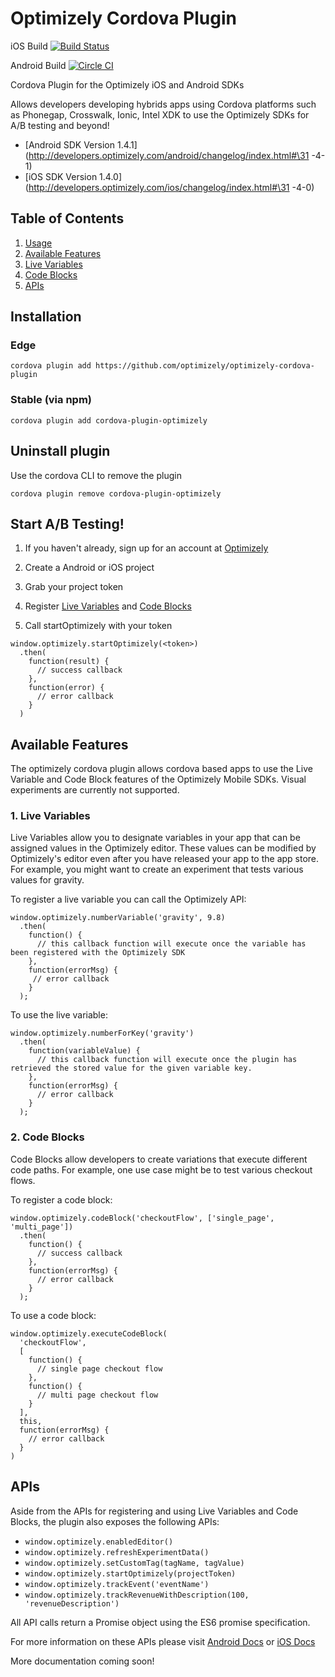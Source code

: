# Optimizely Cordova Plugin

iOS Build [![Build Status](https://travis-ci.org/optimizely/optimizely-cordova-plugin.svg?branch=master)](https://travis-ci.org/optimizely/optimizely-cordova-plugin)

Android Build [![Circle CI](https://circleci.com/gh/optimizely/optimizely-cordova-plugin/tree/master.svg?style=svg)](https://circleci.com/gh/optimizely/optimizely-cordova-plugin/tree/master)

Cordova Plugin for the Optimizely iOS and Android SDKs

Allows developers developing hybrids apps using Cordova platforms such as Phonegap, Crosswalk, Ionic, Intel XDK to use the Optimizely SDKs for A/B
testing and beyond!

- [Android SDK Version 1.4.1](http://developers.optimizely.com/android/changelog/index.html#\31 -4-1)
- [iOS SDK Version 1.4.0](http://developers.optimizely.com/ios/changelog/index.html#\31 -4-0)

## Table of Contents
1. [Usage](#usage)
2. [Available Features](#available-features)
  1. [Live Variables](#live-variables)
  2. [Code Blocks](#code-blocks)
3. [APIs](#apis)


## Installation

### Edge

`cordova plugin add https://github.com/optimizely/optimizely-cordova-plugin`

### Stable (via npm)

`cordova plugin add cordova-plugin-optimizely`


## Uninstall plugin

Use the cordova CLI to remove the plugin

`cordova plugin remove cordova-plugin-optimizely`


## Start A/B Testing!

1. If you haven't already, sign up for an account at [Optimizely](www.optimizely.com/mobile)

2. Create a Android or iOS project

3. Grab your project token

4. Register [Live Variables](#live-variables) and [Code Blocks](#code-blocks)

5. Call startOptimizely with your token
```
window.optimizely.startOptimizely(<token>)
  .then(
    function(result) {
      // success callback
    },
    function(error) {
      // error callback
    }
  )
```

## Available Features
The optimizely cordova plugin allows cordova based apps to use the Live Variable and Code Block features of the Optimizely Mobile SDKs. Visual experiments are currently not supported.

### 1. Live Variables
Live Variables allow you to designate variables in your app that can be assigned values in the Optimizely editor. These values can be modified by Optimizely's editor even after you have released your app to the app store. For example, you might want to create an experiment that tests various values for gravity.

To register a live variable you can call the Optimizely API:
```
window.optimizely.numberVariable('gravity', 9.8)
  .then(
    function() {
      // this callback function will execute once the variable has been registered with the Optimizely SDK
    },
    function(errorMsg) {
     // error callback
    }
  );
```

To use the live variable:
```
window.optimizely.numberForKey('gravity')
  .then(
    function(variableValue) {
      // this callback function will execute once the plugin has retrieved the stored value for the given variable key.
    },
    function(errorMsg) {
      // error callback
    }
  );
```

### 2. Code Blocks
Code Blocks allow developers to create variations that execute different code paths. For example, one use case might be to test various checkout flows.

To register a code block:
```
window.optimizely.codeBlock('checkoutFlow', ['single_page', 'multi_page'])
  .then(
    function() {
      // success callback
    },
    function(errorMsg) {
      // error callback
    }
  );
```

To use a code block:
```
window.optimizely.executeCodeBlock(
  'checkoutFlow',
  [
    function() {
      // single page checkout flow
    },
    function() {
      // multi page checkout flow
    }
  ],
  this,
  function(errorMsg) {
    // error callback
  }
)
```

## APIs
Aside from the APIs for registering and using Live Variables and Code Blocks, the plugin also exposes the following APIs:
- `window.optimizely.enabledEditor()`
- `window.optimizely.refreshExperimentData()`
- `window.optimizely.setCustomTag(tagName, tagValue)`
- `window.optimizely.startOptimizely(projectToken)`
- `window.optimizely.trackEvent('eventName')`
- `window.optimizely.trackRevenueWithDescription(100, 'revenueDescription')`

All API calls return a Promise object using the ES6 promise specification.

For more information on these APIs please visit [Android Docs](http://developers.optimizely.com/android/reference/index.html) or [iOS Docs](http://developers.optimizely.com/ios/reference/index.html)

More documentation coming soon!
